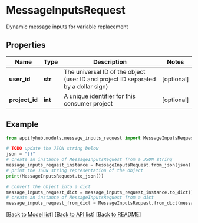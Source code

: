 # MessageInputsRequest

Dynamic message inputs for variable replacement

## Properties

Name | Type | Description | Notes
------------ | ------------- | ------------- | -------------
**user_id** | **str** | The universal ID of the object (user ID and project ID separated by a dollar sign) | [optional] 
**project_id** | **int** | A unique identifier for this consumer project | [optional] 

## Example

```python
from appifyhub.models.message_inputs_request import MessageInputsRequest

# TODO update the JSON string below
json = "{}"
# create an instance of MessageInputsRequest from a JSON string
message_inputs_request_instance = MessageInputsRequest.from_json(json)
# print the JSON string representation of the object
print(MessageInputsRequest.to_json())

# convert the object into a dict
message_inputs_request_dict = message_inputs_request_instance.to_dict()
# create an instance of MessageInputsRequest from a dict
message_inputs_request_from_dict = MessageInputsRequest.from_dict(message_inputs_request_dict)
```
[[Back to Model list]](../README.md#documentation-for-models) [[Back to API list]](../README.md#documentation-for-api-endpoints) [[Back to README]](../README.md)


